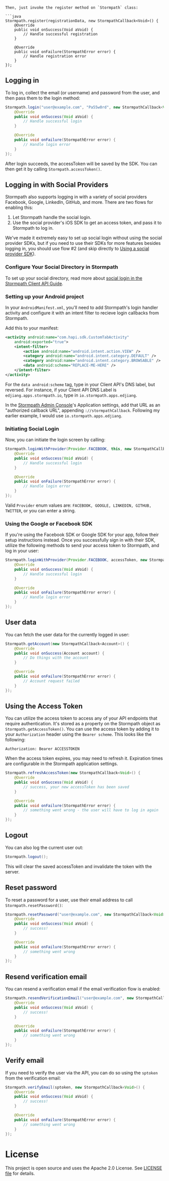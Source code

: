 ```

Then, just invoke the register method on `Stormpath` class:

```java
Stormpath.register(registrationData, new StormpathCallback<Void>() {
    @Override
    public void onSuccess(Void aVoid) {
        // Handle successful registration
    }

    @Override
    public void onFailure(StormpathError error) {
        // Handle registration error
    }
});
```

## Logging in

To log in, collect the email (or username) and password from the user, and then pass them to the login method:

```java
Stormpath.login("user@example.com", "Pa55w0rd", new StormpathCallback<Void>() {
    @Override
    public void onSuccess(Void aVoid) {
        // Handle successful login
    }

    @Override
    public void onFailure(StormpathError error) {
        // Handle login error
    }
});
```

After login succeeds, the accessToken will be saved by the SDK. You can then get it by calling `Stormpath.accessToken()`.

## Logging in with Social Providers

Stormpath also supports logging in with a variety of social providers Facebook, Google, LinkedIn, GitHub, and more. There are two flows for enabling this:

1. Let Stormpath handle the social login.
2. Use the social provider's iOS SDK to get an access token, and pass it to Stormpath to log in.

We've made it extremely easy to set up social login without using the social provider SDKs, but if you need to use their SDKs for more features besides logging in, you should use flow #2 (and skip directly to [Using a social provider SDK](#using-a-social-provider-sdk)). 

### Configure Your Social Directory in Stormpath

To set up your social directory, read more about [social login in the Stormpath Client API Guide](https://docs.stormpath.com/client-api/product-guide/latest/social_login.html#before-you-start).


### Setting up your Android project

In your `AndroidManifest.xml`, you'll need to add Stormpath's login handler activity and configure it with an intent filter to recieve login callbacks from Stormpath. 

Add this to your manifest:

```xml
<activity android:name="com.hapi.sdk.CustomTabActivity"
    android:exported="true">
    <intent-filter>
        <action android:name="android.intent.action.VIEW" />
        <category android:name="android.intent.category.DEFAULT" />
        <category android:name="android.intent.category.BROWSABLE" />
        <data android:scheme="REPLACE-ME-HERE" />
    </intent-filter>
</activity>
```

For the `data android:scheme` tag, type in your Client API's DNS label, but reversed. For instance, if your Client API DNS Label is `edjiang.apps.stormpath.io`, type in `io.stormpath.apps.edjiang`. 

In the [Stormpath Admin Console](https://api.stormpath.com)'s Application settings, add that URL as an "authorized callback URL", appending `://stormpathCallback`. Following my earlier example, I would use `io.stormpath.apps.edjiang`. 

### Initiating Social Login

Now, you can initiate the login screen by calling: 

```java
Stormpath.loginWithProvider(Provider.FACEBOOK, this, new StormpathCallback<Void>() {
    @Override
    public void onSuccess(Void aVoid) {
        // Handle successful login
    }

    @Override
    public void onFailure(StormpathError error) {
        // Handle login error
    }
});
```

Valid `Provider` enum values are: `FACEBOOK, GOOGLE, LINKEDIN, GITHUB, TWITTER`, or you can enter a string. 

### Using the Google or Facebook SDK

If you're using the Facebook SDK or Google SDK for your app, follow their setup instructions instead. Once you successfully sign in with their SDK, utilize the following methods to send your access token to Stormpath, and log in your user:

```java
Stormpath.loginWithProvider(Provider.FACEBOOK, accessToken, new StormpathCallback<Void>() {
    @Override
    public void onSuccess(Void aVoid) {
        // Handle successful login
    }

    @Override
    public void onFailure(StormpathError error) {
        // Handle login error
    }
});
```

## User data

You can fetch the user data for the currently logged in user:

```java
Stormpath.getAccount(new StormpathCallback<Account>() {
    @Override
    public void onSuccess(Account account) {
        // Do things with the account
    }

    @Override
    public void onFailure(StormpathError error) {
        // Account request failed
    }
});
```

## Using the Access Token

You can utilize the access token to access any of your API endpoints that require authentication. It's stored as a property on the Stormpath object as `Stormpath.getAccessToken()`. You can use the access token by adding it to your `Authorization` header using the `Bearer scheme`. This looks like the following:

`Authorization: Bearer ACCESSTOKEN`

When the access token expires, you may need to refresh it. Expiration times are configurable in the Stormpath application settings. 

```java
Stormpath.refreshAccessToken(new StormpathCallback<Void>() {
    @Override
    public void onSuccess(Void aVoid) {
        // success, your new accessToken has been saved
    }

    @Override
    public void onFailure(StormpathError error) {
        // something went wrong - the user will have to log in again
    }
});
```

## Logout

You can also log the current user out:

```java
Stormpath.logout();
```

This will clear the saved accessToken and invalidate the token with the server.

## Reset password

To reset a password for a user, use their email address to call `Stormpath.resetPassword()`:

```java
Stormpath.resetPassword("user@example.com", new StormpathCallback<Void>() {
    @Override
    public void onSuccess(Void aVoid) {
        // success!
    }

    @Override
    public void onFailure(StormpathError error) {
        // something went wrong
    }
});
```

## Resend verification email

You can resend a verification email if the email verification flow is enabled:

```java
Stormpath.resendVerificationEmail("user@example.com", new StormpathCallback<Void>() {
    @Override
    public void onSuccess(Void aVoid) {
        // success!
    }

    @Override
    public void onFailure(StormpathError error) {
        // something went wrong
    }
});
```

## Verify email

If you need to verify the user via the API, you can do so using the `sptoken` from the verification email:

```java
Stormpath.verifyEmail(sptoken, new StormpathCallback<Void>() {
    @Override
    public void onSuccess(Void aVoid) {
        // success!
    }

    @Override
    public void onFailure(StormpathError error) {
        // something went wrong
    }
});
```

# License

This project is open source and uses the Apache 2.0 License. See [LICENSE file](LICENSE) for details.
